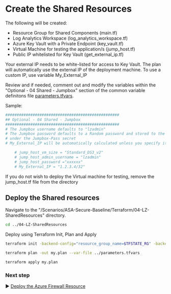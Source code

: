 # Create the Shared Resources 

The following will be created:
* Resource Group for Shared Components (main.tf)
* Log Analytics Workspace (log_analytics_workspace.tf)
* Azure Key Vault with a Private Endpoint (key_vault.tf)
* Virtual Machine for testing the application/s (jump_host.tf)
* Public IP whitelisted for Key Vault (get_external_ip.tf)

Your external IP needs to be white-listed for access to Key Vault. The plan will automatically use the external IP of the deployment machine. To use a custom IP, use variable My_External_IP

Review and if needed, comment out and modify the variables within the "Optional - 04 Shared - Jumpbox" section of the common variable definitons file [parameters.tfvars](./parameters.tfvars). 

Sample:

```bash
##################################################
## Optional - 04 Shared - Jumpbox
##################################################
# The Jumpbox username defaults to "lzadmin"
# The Jumpbox password defaults to a Random password and stored to the KeyVault
# under the Jumpbox-Pass secret
# My_External_IP will be automatically calculated unless you specify it here.

    # jump_host_vm_size = "Standard_DS3_v2"
    # jump_host_admin_username = "lzadmin"
    # jump_host_password ="xxxxxx"
    # My_External_IP = "1.2.3.4/32"

```

If you do not wish to deploy the Virtual machine for testing, remove the jump_host.tf file from the directory


## Deploy the Shared resources

Navigate to the "/Scenarios/ASA-Secure-Baseline/Terraform/04-LZ-SharedResources" directory. 

```bash
cd ../04-LZ-SharedResources
```

Deploy using Terraform Init, Plan and Apply

```bash
terraform init -backend-config="resource_group_name=$TFSTATE_RG" -backend-config="storage_account_name=$STORAGEACCOUNTNAME" -backend-config="container_name=$CONTAINERNAME"
```

```bash
terraform plan -out my.plan --var-file ../parameters.tfvars
```

```bash
terraform apply my.plan
```

### Next step

:arrow_forward: [Deploy the Azure Firewall Resource](./05-Hub-Firewall.md)